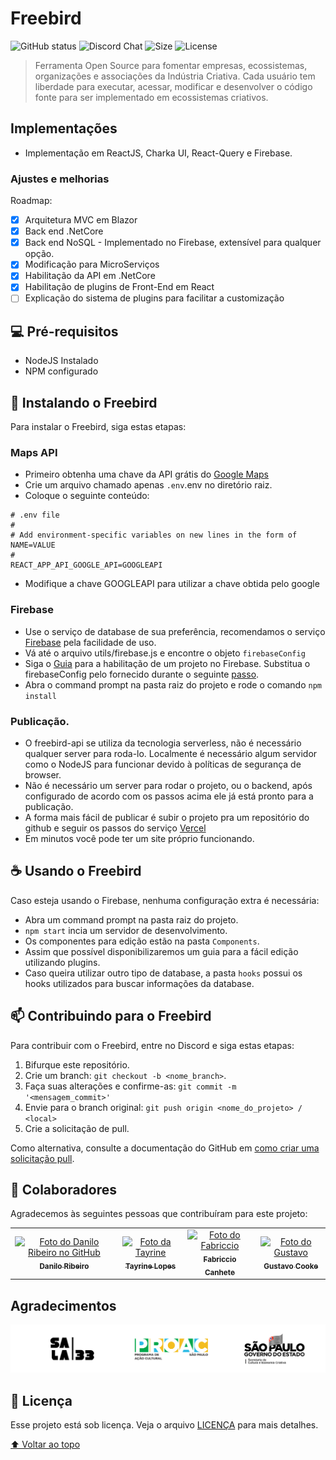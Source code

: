# Freebird

<!---Esses são exemplos. Veja https://shields.io para outras pessoas ou para personalizar este conjunto de escudos. Você pode querer incluir dependências, status do projeto e informações de licença aqui--->

![GitHub status](https://img.shields.io/github/checks-status/Sala33/FreebirdTech/82f0cc49f3e86f97cd259c4dec2189954a98df1f)
![Discord Chat](https://img.shields.io/discord/785957787594915851)
![Size](https://img.shields.io/github/repo-size/Sala33/FreebirdTech)
![License](https://img.shields.io/github/license/Sala33/FreebirdTech)

>Ferramenta Open Source para fomentar empresas, ecossistemas, organizações e associações da Indústria Criativa. Cada usuário tem liberdade para executar, acessar, modificar e desenvolver o código fonte para ser implementado em ecossistemas criativos.

## Implementações

* Implementação em ReactJS, Charka UI, React-Query e Firebase.

### Ajustes e melhorias

Roadmap:

- [x] Arquitetura MVC em Blazor
- [x] Back end .NetCore
- [x] Back end NoSQL - Implementado no Firebase, extensível para qualquer opção. 
- [x] Modificação para MicroServiços
- [x] Habilitação da API em .NetCore
- [X] Habilitação de plugins de Front-End em React
- [ ] Explicação do sistema de plugins para facilitar a customização

## 💻 Pré-requisitos
<!---Estes são apenas requisitos de exemplo. Adicionar, duplicar ou remover conforme necessário--->
* NodeJS Instalado
* NPM configurado

## 🚀 Instalando o Freebird

Para instalar o Freebird, siga estas etapas:

### Maps API
* Primeiro obtenha uma chave da API grátis do [Google Maps](https://developers.google.com/maps/documentation)
* Crie um arquivo chamado apenas `.env`.env no diretório raiz.
* Coloque o seguinte conteúdo:
```
# .env file
#
# Add environment-specific variables on new lines in the form of NAME=VALUE
# 
REACT_APP_API_GOOGLE_API=GOOGLEAPI
```
* Modifique a chave GOOGLEAPI para utilizar a chave obtida pelo google

### Firebase
* Use o serviço de database de sua preferência, recomendamos o serviço [Firebase](https://firebase.google.com/docs/web/setup?hl=pt-br) pela facilidade de uso.
* Vá até o arquivo utils/firebase.js e encontre o objeto `firebaseConfig`
* Siga o [Guia](https://firebase.google.com/docs/web/setup?hl=pt-br) para a habilitação de um projeto no Firebase. Substitua o firebaseConfig pelo fornecido durante o seguinte [passo](https://firebase.google.com/docs/web/learn-more#config-object).
* Abra o command prompt na pasta raiz do projeto e rode o comando `npm install`

### Publicação.

* O freebird-api se utiliza da tecnologia serverless, não é necessário qualquer server para roda-lo. Localmente é necessário algum servidor como o NodeJS para funcionar devido à políticas de segurança de browser.
* Não é necessário um server para rodar o projeto, ou o backend, após configurado de acordo com os passos acima ele já está pronto para a publicação.
* A forma mais fácil de publicar é subir o projeto pra um repositório do github e seguir os passos do serviço [Vercel](https://vercel.com/guides/deploying-react-with-vercel)
* Em minutos você pode ter um site próprio funcionando.

## ☕ Usando o Freebird

Caso esteja usando o Firebase, nenhuma configuração extra é necessária:

* Abra um command prompt na pasta raiz do projeto.
* `npm start` incia um servidor de desenvolvimento. 
* Os componentes para edição estão na pasta `Components`.
* Assim que possível disponibilizaremos um guia para a fácil edição utilizando plugins.
* Caso queira utilizar outro tipo de database, a pasta `hooks` possui os hooks utilizados para buscar informações da database.

## 📫 Contribuindo para o Freebird
<!---Se o seu README for longo ou se você tiver algum processo ou etapas específicas que deseja que os contribuidores sigam, considere a criação de um arquivo CONTRIBUTING.md separado--->
Para contribuir com o Freebird, entre no Discord e siga estas etapas:

1. Bifurque este repositório.
2. Crie um branch: `git checkout -b <nome_branch>`.
3. Faça suas alterações e confirme-as: `git commit -m '<mensagem_commit>'`
4. Envie para o branch original: `git push origin <nome_do_projeto> / <local>`
5. Crie a solicitação de pull.

Como alternativa, consulte a documentação do GitHub em [como criar uma solicitação pull](https://help.github.com/en/github/collaborating-with-issues-and-pull-requests/creating-a-pull-request).

## 🤝 Colaboradores

Agradecemos às seguintes pessoas que contribuíram para este projeto:

<table>
  <tr>
    <td align="center">
      <a href="https://github.com/c0nundrum">
        <img src="https://avatars.githubusercontent.com/u/7014553?s=400&u=065c83fe069588dff1cbf06aa54690f50fda7e2c&v=4" width="100px;" alt="Foto do Danilo Ribeiro no GitHub"/><br>
        <sub>
          <b>Danilo Ribeiro</b>
        </sub>
      </a>
    </td>
    <td align="center">
      <a href="https://github.com/enirya">
        <img src="https://avatars.githubusercontent.com/u/24363588?v=4" width="100px;" alt="Foto da Tayrine"/><br>
        <sub>
          <b>Tayrine Lopes</b>
        </sub>
      </a>
    </td>
    <td align="center">
      <a href="https://github.com/fabricciocanhete">
        <img src="https://avatars.githubusercontent.com/u/82179914?v=4" width="100px;" alt="Foto do Fabriccio"/><br>
        <sub>
          <b>Fabriccio Canhete</b>
        </sub>
      </a>
    </td>
    <td align="center">
      <a href="https://github.com/guscooke">
        <img src="https://avatars.githubusercontent.com/u/54864329?v=4" width="100px;" alt="Foto do Gustavo"/><br>
        <sub>
          <b>Gustavo Cooke</b>
        </sub>
      </a>
    </td>
  </tr>
</table>

## Agradecimentos

<img src="Readme/regua.png" alt="logos">

## 📝 Licença

Esse projeto está sob licença. Veja o arquivo [LICENÇA](LICENSE.md) para mais detalhes.

[⬆ Voltar ao topo](#freebird)<br>
